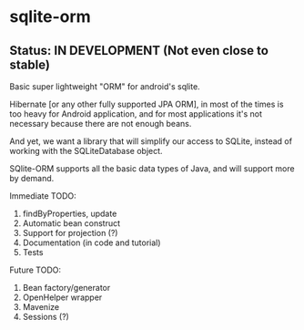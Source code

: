 sqlite-orm
==========

Status: IN DEVELOPMENT (Not even close to stable)
-------------------------------------------------

Basic super lightweight "ORM" for android's sqlite.

Hibernate [or any other fully supported JPA ORM], in most of the times is too heavy for Android application, and for most applications it's not necessary because there are not enough beans.

And yet, we want a library that will simplify our access to SQLite, instead of working with the SQLiteDatabase object.

SQlite-ORM supports all the basic data types of Java, and will support more by demand.

Immediate TODO:
1. findByProperties, update
2. Automatic bean construct
3. Support for projection (?)
4. Documentation (in code and tutorial)
5. Tests

Future TODO:
1. Bean factory/generator
2. OpenHelper wrapper
3. Mavenize
4. Sessions (?)
